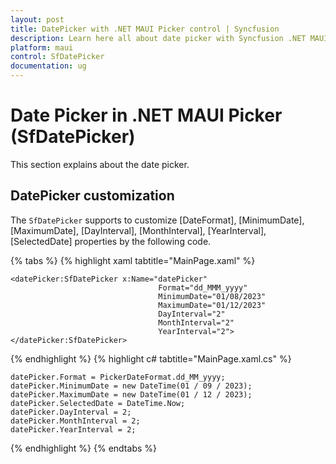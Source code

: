 ```yaml
---
layout: post
title: DatePicker with .NET MAUI Picker control | Syncfusion
description: Learn here all about date picker with Syncfusion .NET MAUI Picker (SfPicker) control.
platform: maui
control: SfDatePicker
documentation: ug
---
```


# Date Picker in .NET MAUI Picker (SfDatePicker)

This section explains about the date picker.

## DatePicker customization

The `SfDatePicker` supports to customize [DateFormat], [MinimumDate], [MaximumDate], [DayInterval], [MonthInterval], [YearInterval], [SelectedDate] properties by the following code.

{% tabs %}
{% highlight xaml tabtitle="MainPage.xaml" %}

<?xml version="1.0" encoding="utf-8" ?>
<ContentPage xmlns="http://schemas.microsoft.com/dotnet/2021/maui"
             xmlns:x="http://schemas.microsoft.com/winfx/2009/xaml"
             xmlns:datePicker="clr-namespace:Syncfusion.Maui.Picker;assembly=Syncfusion.Maui.Picker"
             x:Class="Picker_29.MainPage">

    <datePicker:SfDatePicker x:Name="datePicker"                                
                                     Format="dd_MMM_yyyy"
                                     MinimumDate="01/08/2023" 
                                     MaximumDate="01/12/2023"
                                     DayInterval="2"
                                     MonthInterval="2"
                                     YearInterval="2">
    </datePicker:SfDatePicker>
</ContentPage>
{% endhighlight %}
{% highlight c# tabtitle="MainPage.xaml.cs" %}

    datePicker.Format = PickerDateFormat.dd_MM_yyyy;
    datePicker.MinimumDate = new DateTime(01 / 09 / 2023);
    datePicker.MaximumDate = new DateTime(01 / 12 / 2023);
    datePicker.SelectedDate = DateTime.Now;
    datePicker.DayInterval = 2;
    datePicker.MonthInterval = 2;
    datePicker.YearInterval = 2;
{% endhighlight %}
{% endtabs %}

